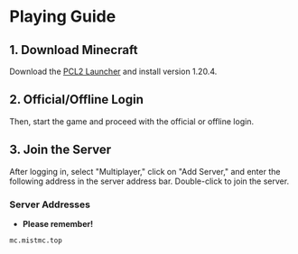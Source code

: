 # Playing Guide

## 1. Download Minecraft

Download the [PCL2 Launcher](https://afdian.net/p/0164034c016c11ebafcb52540025c377) and install version 1.20.4.

## 2. Official/Offline Login

Then, start the game and proceed with the official or offline login.

## 3. Join the Server

After logging in, select "Multiplayer," click on "Add Server," and enter the following address in the server address bar. Double-click to join the server.

### Server Addresses

- **Please remember!**
```
mc.mistmc.top
```
